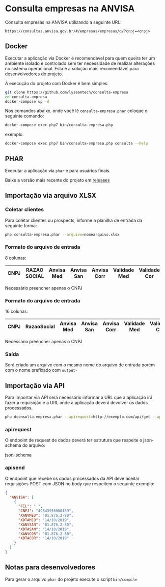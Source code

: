 # Consulta empresas na ANVISA

Consulta empresas na ANVISA utilizando a seguinte URL:

```
https://consultas.anvisa.gov.br/#/empresas/empresas/q/?cnpj=<cnpj>
```

## Docker

Executar a aplicação via Docker é recomendável para quem queira ter um ambiente isolado e controlado sem ter necessidade de realizar alterações no sistema operacional. Esta é a solução mais recomendável para desenvolvedores do projeto.

A execução do projeto com Docker é bem simples:

```bash
git clone https://github.com/lyseontech/consulta-empresa
cd consulta-empresa
docker-compose up -d
```
Nos comandos abaixo, onde você lê `consulta-empresa.phar` coloque o seguinte
comando:

```bash
docker-compose exec php7 bin/consulta-empresa.php
```

exemplo:

```bash
docker-compose exec php7 bin/consulta-empresa.php consulta --help
```

## PHAR

Executar a aplicação via `phar` é para usuários finais.

Baixe a versão mais recente do projeto em [releases](https://github.com/LyseonTech/consulta-empresa-anvisa-cli/releases/latest/download/consulta-empresa.phar)

## Importação via arquivo XLSX

### Coletar clientes
Para coletar clientes ou prospects, informe a planilha de entrada da seguinte
forma:

```bash
php consulta-empresa.phar --arquivo=nomearquivo.xlsx
```

### Formato do arquivo de entrada

8 colunas:

**CNPJ**|**RAZAO SOCIAL**|**Anvisa Med**|**Anvisa San**|**Anvisa Corr**|**Validade Med**|**Validade Cor**|**Validade San**
:-----:|:-----:|:-----:|:-----:|:-----:|:-----:|:-----:|:-----:

Necessário preencher apenas o CNPJ

### Formato do arquivo de entrada

16 colunas:

**CNPJ**|**RazaoSocial**|**Anvisa Med**|**Anvisa San**|**Anvisa Corr**|**Validade Med**|**Validade Cor**|**Validade San**|**Endereco**|**Bairro**|**Numero**|**Complemento**|**cep**|**Cidade**|**Estado**|**Telefone**
:-----:|:-----:|:-----:|:-----:|:-----:|:-----:|:-----:|:-----:|:-----:|:-----:|:-----:|:-----:|:-----:|:-----:|:-----:|:-----:

Necessário preencher apenas o CNPJ

### Saída

Será criado um arquivo com o mesmo nome do arquivo de entrada porém com o nome 
prefixado com `output-`

## Importação via API

Para importar via API será necessário informar a URL que a aplicação irá fazer a
requisição e a URL onde a aplicação deverá devolver os dados processados.

```bash
php dconsulta-empresa.phar --apirequest=http://exemplo.com/api/get --apisend=http://exemplo.com/api/save
```

### apirequest

O endpoint de request de dados deverá ter estrutura que respeite o json-schema
do arquivo:

[json-schema](assets/api-get-schema.json)

### apisend

O endpoint que recebe os dados processados da API deve aceitar requisições POST com JSON no body que
respeitem o seguinte exemplo:

```json
{
  "ANVISA": [
    {
      "FIL": " ",
      "CNPJ": "49543956000169",
      "XANVMED": "01.876.2-80",
      "XDTAMED": "14/10/2019",
      "XANVSAN": "01.876.2-80",
      "XDTASAN": "14/10/2019",
      "XANVCOR": "01.876.2-80",
      "XDTACOR": "14/10/2019"
    }
  ]
}
```

## Notas para desenvolvedores

Para gerar o arquivo `phar` do projeto execute o script `bin/compile`
